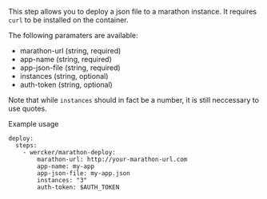 This step allows you to deploy a json file to a marathon instance. It requires `curl` to be installed on the container.

The following paramaters are available:

* marathon-url (string, required)
* app-name (string, required)
* app-json-file (string, required)
* instances (string, optional)
* auth-token (string, optional)

Note that while `instances` should in fact be a number, it is still neccessary to use quotes.

Example usage

```
deploy:
  steps:
    - wercker/marathon-deploy:
        marathon-url: http://your-marathon-url.com
        app-name: my-app
        app-json-file: my-app.json
        instances: "3"
        auth-token: $AUTH_TOKEN
```
